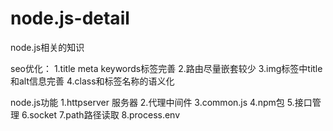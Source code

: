 # node.js-detail
node.js相关的知识

seo优化：
1.title meta keywords标签完善
2.路由尽量嵌套较少
3.img标签中title和alt信息完善
4.class和标签名称的语义化


node.js功能
1.httpserver 服务器
2.代理中间件
3.common.js
4.npm包
5.接口管理
6.socket
7.path路径读取
8.process.env